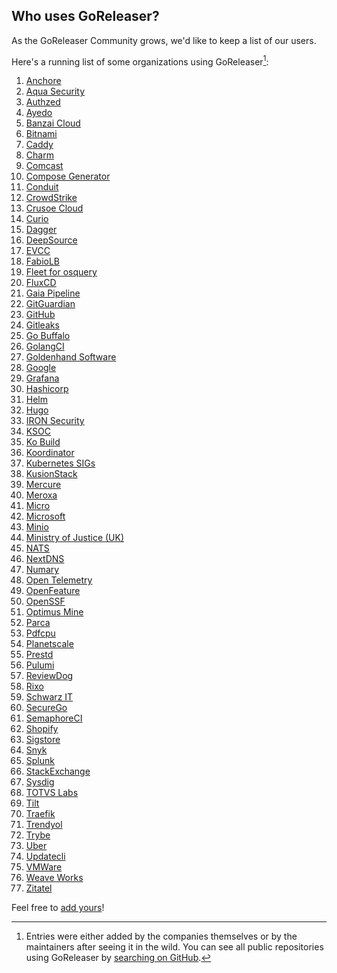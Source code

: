 ## Who uses GoReleaser?

As the GoReleaser Community grows, we'd like to keep a list of our users.

Here's a running list of some organizations using GoReleaser[^1]:

1. [Anchore](https://anchore.com)
1. [Aqua Security](https://www.aquasec.com)
1. [Authzed](https://authzed.com)
1. [Ayedo](https://www.ayedo.de/)
1. [Banzai Cloud](https://banzaicloud.com)
1. [Bitnami](https://bitnami.com)
1. [Caddy](https://caddyserver.com)
1. [Charm](https://charm.sh)
1. [Comcast](https://comcast.github.io)
1. [Compose Generator](https://www.compose-generator.com)
1. [Conduit](https://www.conduit.io/)
1. [CrowdStrike](https://www.crowdstrike.com)
1. [Crusoe Cloud](https://crusoecloud.com)
1. [Curio](https://curio.sh)
1. [Dagger](https://dagger.io)
1. [DeepSource](https://deepsource.io)
1. [EVCC](https://evcc.io)
1. [FabioLB](https://fabiolb.net)
1. [Fleet for osquery](https://fleetdm.com)
1. [FluxCD](https://fluxcd.io)
1. [Gaia Pipeline](https://github.com/gaia-pipeline)
1. [GitGuardian](https://gitguardian.com)
1. [GitHub](https://github.com)
1. [Gitleaks](https://gitleaks.io)
1. [Go Buffalo](https://gobuffalo.io)
1. [GolangCI](https://golangci.com)
1. [Goldenhand Software](https://www.goldenhandsoftware.co.uk)
1. [Google](https://google.com)
1. [Grafana](https://grafana.com)
1. [Hashicorp](https://hashicorp.com)
1. [Helm](https://helm.sh)
1. [Hugo](https://gohugo.io)
1. [IRON Security](https://iron.security)
1. [KSOC](https://www.ksoc.com/)
1. [Ko Build](https://ko.build)
1. [Koordinator](https://koordinator.sh)
1. [Kubernetes SIGs](https://github.com/kubernetes-sigs)
1. [KusionStack](https://kusionstack.io/)
1. [Mercure](https://mercure.rocks/)
1. [Meroxa](https://meroxa.com/)
1. [Micro](https://micro.dev)
1. [Microsoft](https://microsoft.com)
1. [Minio](https://min.io)
1. [Ministry of Justice (UK)](https://mojdigital.blog.gov.uk)
1. [NATS](https://nats.io)
1. [NextDNS](https://nextdns.io)
1. [Numary](https://numary.com)
1. [Open Telemetry](https://opentelemetry.io)
1. [OpenFeature](https://openfeature.dev)
1. [OpenSSF](https://openssf.org)
1. [Optimus Mine](https://optimusmine.com)
1. [Parca](https://www.parca.dev)
1. [Pdfcpu](https://pdfcpu.io)
1. [Planetscale](https://planetscale.com)
1. [Prestd](https://prestd.com)
1. [Pulumi](https://pulumi.com)
1. [ReviewDog](https://github.com/reviewdog)
1. [Rixo](https://www.rixo.cz)
1. [Schwarz IT](https://jobs.schwarz)
1. [SecureGo](https://securego.io)
1. [SemaphoreCI](https://semaphoreci.com)
1. [Shopify](https://shopify.engineering)
1. [Sigstore](https://sigstore.dev)
1. [Snyk](https://snyk.io)
1. [Splunk](http://dev.splunk.com)
1. [StackExchange](https://stackexchange.com)
1. [Sysdig](https://sysdig.com)
1. [TOTVS Labs](https://totvslabs.com)
1. [Tilt](https://tilt.dev)
1. [Traefik](https://traefik.io)
1. [Trendyol](https://trendyol.com)
1. [Trybe](https://betrybe.com)
1. [Uber](https://uber.github.io/)
1. [Updatecli](https://updatecli.io/)
1. [VMWare](https://www.vmware.com)
1. [Weave Works](https://www.weave.works)
1. [Zitatel](https://zitadel.com)

Feel free to [add yours](https://github.com/goreleaser/goreleaser/edit/main/USERS.md)!

<!--
Hey! Thanks for looking into this file!
If you're going to edit it, please:
- keep a-z ordering :)
- edit only the USERS.md file at the repository's root folder
- /www/docs/users.md is auto-copied from /USERS.md
-->

[^1]:
    Entries were either added by the companies themselves or by the maintainers after seeing it in the wild.
    You can see all public repositories using GoReleaser by [searching on GitHub](https://github.com/search?q=filename%3Agoreleaser+language%3Ayaml+path%3A%2F).

